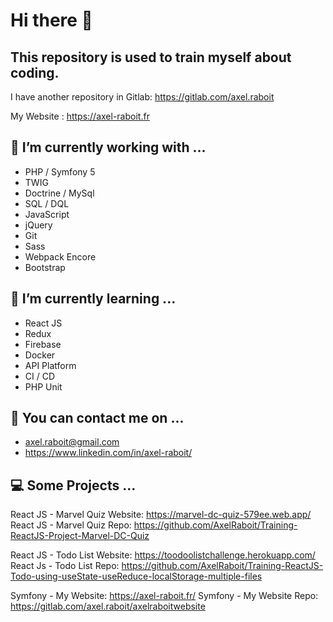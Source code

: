 Hi there 👋
===========

This repository is used to train myself about coding.
-----------------------------------------------------

I have another repository in Gitlab: https://gitlab.com/axel.raboit

My Website : https://axel-raboit.fr



🔭 I’m currently working with ...
------------------------------

- PHP / Symfony 5
- TWIG 
- Doctrine / MySql 
- SQL / DQL
- JavaScript
- jQuery 
- Git
- Sass
- Webpack Encore
- Bootstrap 

🌱 I’m currently learning ...
--------------------------

- React JS
- Redux
- Firebase
- Docker
- API Platform
- CI / CD
- PHP Unit

👯 You can contact me on ...
-------------------------

- axel.raboit@gmail.com
- https://www.linkedin.com/in/axel-raboit/

💻 Some Projects ...
-------------------------

React JS - Marvel Quiz Website: https://marvel-dc-quiz-579ee.web.app/
React JS - Marvel Quiz Repo: https://github.com/AxelRaboit/Training-ReactJS-Project-Marvel-DC-Quiz

React JS - Todo List Website: https://toodoolistchallenge.herokuapp.com/
React Js - Todo List Repo: https://github.com/AxelRaboit/Training-ReactJS-Todo-using-useState-useReduce-localStorage-multiple-files

Symfony - My Website: https://axel-raboit.fr/
Symfony - My Website Repo: https://gitlab.com/axel.raboit/axelraboitwebsite

